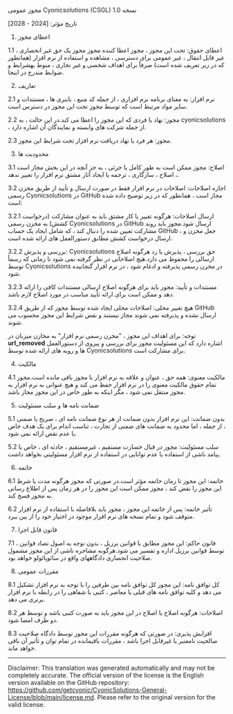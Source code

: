 مجوز عمومی Cyonicsolutions (CSGL)
نسخه 1.0

تاریخ مؤثر: [2024 - 2028]

1. اعطای مجوز

1.1 اعطای حقوق: تحت این مجوز ، مجوز اعطا کننده مجوز مجوز یک حق غیر انحصاری ، غیر قابل انتقال ، غیر عمومی برای دسترسی ، مشاهده و استفاده از نرم افزار (همانطور که در زیر تعریف شده است) صرفاً برای اهداف شخصی و غیر تجاری ، منوط بهشرایط و ضوابط مندرج در اینجا.

2. تعاریف

2.1 نرم افزار: به معنای برنامه نرم افزاری ، از جمله کد منبع ، باینری ها ، مستندات و سایر مواد مرتبط است که توسط مجوز تحت این مجوز در دسترس است.

2.2 مجوز: نهاد یا فردی که این مجوز را اعطا می کند.در این حالت ، به cyonicsolutions ، از جمله شرکت های وابسته و نمایندگان آن اشاره دارد.

2.3 مجوز: هر فرد یا نهاد دریافت نرم افزار تحت شرایط این مجوز.

3. محدودیت ها

3.1 اصلاح: مجوز ممکن است به طور کامل یا جزئی ، به جز آنچه در این بخش مجاز است ، اصلاح ، سازگاری ، ترجمه یا ایجاد آثار مشتق نرم افزار را تغییر ندهد.

3.2 اجازه اصلاحات: اصلاحات در نرم افزار فقط در صورت ارسال و تأیید از طریق مخزن رسمی Cyonicsolutions در GitHub مجاز است ، همانطور که در زیر توضیح داده شده است:

3.2.1 ارسال اصلاحات: هرگونه تغییر یا کار مشتق باید به عنوان مشارکت (درخواست کشش) به مخزن رسمی Cyonicsolutions در GitHub ارسال شود.مجوز باید روند مشارکت تعیین شده را دنبال کند ، که شامل ایجاد یک حساب GitHub ، جعل مخزن و ارسال درخواست کشش مطابق دستورالعمل های ارائه شده است.

3.2.2 بررسی و پذیرش: Cyonicsolutions حق بررسی ، پذیرش یا رد هرگونه اصلاح ارسالی را محفوظ می دارد.هیچ اصلاحاتی در نظر گرفته نمی شود تا زمانی که رسماً توسط Cyonicsolutions در مخزن رسمی پذیرفته و ادغام شود ، در نرم افزار گنجانیده شود.

3.2.3 مستندات و تأیید: مجوز باید برای هرگونه اصلاح ارسالی مستندات کافی را ارائه دهد و ممکن است برای ارائه تأیید مناسب در مورد اصلاح لازم باشد.

3.2.4 هیچ تغییر محلی: اصلاحات محلی ایجاد شده توسط مجوز که از طریق GitHub ارسال نشده و پذیرفته نمی شوند مجاز نیستند و نقض شرایط این مجوز محسوب می شوند.

توجه: برای اهداف این مجوز ، "مخزن رسمی نرم افزار" به مخازن میزبان در __url_removed__ اشاره دارد که این مسئولیت مجوز برای بررسی و پیروی از دستورالعمل ها و رویه های ارائه شده توسط Cyonicsolutions برای مشارکت است.

4. مالکیت

4.1 مالکیت معنوی: همه حق ، عنوان و علاقه به نرم افزار با مجوز باقی مانده است.مجوز تمام حقوق مالکیت معنوی را در نرم افزار حفظ می کند و هیچ عنوانی به نرم افزار به مجوز منتقل نمی شود ، مگر اینکه به طور خاص در این مجوز مجاز باشد.

5. ضمانت نامه ها و سلب مسئولیت

5.1 بدون ضمانت: این نرم افزار بدون ضمانت از هر نوع ضمانت نامه ای ، صریح یا ضمنی ، از جمله ، اما محدود به ضمانت های ضمنی از تجارت ، تناسب اندام برای یک هدف خاص یا عدم نقض ارائه نمی شود.

5.2 سلب مسئولیت: مجوز در قبال خسارت مستقیم ، غیرمستقیم ، حادثه ای ، خاص یا پیامد ناشی از استفاده یا عدم توانایی در استفاده از نرم افزار مسئولیتی نخواهد داشت.

6. خاتمه

6.1 خاتمه: این مجوز تا زمان خاتمه مؤثر است.در صورتی که مجوز هرگونه مدت یا شرط این مجوز را نقض کند ، مجوز ممکن است این مجوز را در هر زمان پس از اطلاع رسانی به مجوز فسخ کند.

6.2 تأثیر خاتمه: پس از خاتمه این مجوز ، مجوز باید بلافاصله با استفاده از نرم افزار متوقف شود و تمام نسخه های نرم افزار موجود در اختیار خود را از بین ببرد.

7. قانون قابل اجرا

7.1 قانون حاكم: این مجوز مطابق با قوانین برزیل ، بدون توجه به اصول تضاد قوانین ، توسط قوانین برزیل اداره و تفسیر می شود.هرگونه مشاجره ناشی از این مجوز مشمول صلاحیت انحصاری دادگاههای واقع در سائوپائولو خواهد بود.

8. مقررات عمومی

8.1 کل توافق نامه: این مجوز کل توافق نامه بین طرفین را با توجه به نرم افزار تشکیل می دهد و کلیه توافق نامه های قبلی یا معاصر ، کتبی یا شفاهی را در رابطه با نرم افزار برتری می دهد.

8.2 اصلاحات: هرگونه اصلاح یا اصلاح در این مجوز باید به صورت کتبی باشد و توسط هر دو طرف امضا شود.

8.3 افزایش پذیری: در صورتی که هرگونه مقررات این مجوز توسط دادگاه صلاحیت صالحیت نامعتبر یا غیرقابل اجرا باشد ، مقررات باقیمانده در تمام توان و تأثیر آن باقی خواهد ماند.

---
Disclaimer: This translation was generated automatically and may not be completely accurate. The official version of the license is the English version available on the GitHub repository: https://github.com/getcyonic/CyonicSolutions-General-License/blob/main/license.md. Please refer to the original version for the valid license.